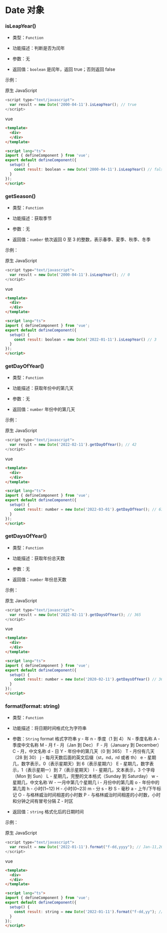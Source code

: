 # Date 对象


### **isLeapYear()**
* 类型：`Function`

* 功能描述：判断是否为闰年

* 参数：无

* 返回值：`boolean` 是闰年，返回 true；否则返回 false

示例：

原生 JavaScript
```javascript
<script type="text/javascript">
  var result = new Date('2000-04-11').isLeapYear(); // true
</script>
```

vue
```html
<template>
  <div>
  </div>
</template>

<script lang="ts">
import { defineComponent } from 'vue';
export default defineComponent({
  setup() {
    const result: boolean = new Date('2000-04-11').isLeapYear() // false
  }
});
</script>
```


### **getSeason()**
* 类型：`Function`

* 功能描述：获取季节

* 参数：无

* 返回值：`number` 依次返回 0 至 3 的整数，表示春季、夏季、秋季、冬季

示例：

原生 JavaScript
```javascript
<script type="text/javascript">
  var result = new Date('2000-04-11').isLeapYear(); // 0
</script>
```

vue
```html
<template>
  <div>
  </div>
</template>

<script lang="ts">
import { defineComponent } from 'vue';
export default defineComponent({
  setup() {
    const result: boolean = new Date('2022-01-11').isLeapYear() // 3
  }
});
</script>
```


### **getDayOfYear()**
* 类型：`Function`

* 功能描述：获取年份中的第几天

* 参数：无

* 返回值：`number` 年份中的第几天

示例：

原生 JavaScript
```javascript
<script type="text/javascript">
  var result = new Date('2022-02-11').getDayOfYear(); // 42
</script>
```

vue
```html
<template>
  <div>
  </div>
</template>

<script lang="ts">
import { defineComponent } from 'vue';
export default defineComponent({
  setup() {
    const result: number = new Date('2022-03-01').getDayOfYear(); // 61
  }
});
</script>
```


### **getDaysOfYear()**
* 类型：`Function`

* 功能描述：获取年份总天数

* 参数：无

* 返回值：`number` 年份总天数

示例：

原生 JavaScript
```javascript
<script type="text/javascript">
  var result = new Date('2022-02-11').getDaysOfYear(); // 365
</script>
```

vue
```html
<template>
  <div>
  </div>
</template>

<script lang="ts">
import { defineComponent } from 'vue';
export default defineComponent({
  setup() {
    const result: number = new Date('2020-02-11').getDaysOfYear() // 366
  }
});
</script>
```


### **format(format: string)**
* 类型：`Function`

* 功能描述：将日期时间格式化为字符串

* 参数：`String` format 格式字符串
        y - 年
        n - 季度（1 到 4）
        N - 季度名称
        A - 季度中文名称
        M - 月
        f - 月（Jan 到 Dec）
        F - 月（January 到 December）
        C - 月，中文名称
        d - 日
        Y - 年份中的第几天（0 到 365）
        T - 月份有几天（28 到 30）
        j - 每月天数后面的英文后缀（st，nd，rd 或者 th）
        e - 星期几，数字表示，0（表示星期天）到 6（表示星期六）
        E - 星期几，数字表示，1（表示星期一）到 7（表示星期天）
        l - 星期几，文本表示，3 个字母（Mon 到 Sun）
        L - 星期几，完整的文本格式（Sunday 到 Saturday）
        w - 星期几，中文名称
        W - 一月中第几个星期几
        i - 月份中的第几周
        o - 年份中的第几周
        h - 小时(1~12)
        H - 小时(0~23)
        m - 分
        s - 秒
        S - 毫秒
        a - 上午/下午标记
        O - 与格林威治时间相差的小时数
        P - 与格林威治时间相差的小时数，小时和分钟之间有冒号分隔
        Z - 时区

* 返回值：`string` 格式化后的日期时间

示例：

原生 JavaScript
```javascript
<script type="text/javascript">
  var result = new Date('2022-01-11').format("f-dd,yyyy"); // Jan-11,2022
</script>
```

vue
```html
<template>
  <div>
  </div>
</template>

<script lang="ts">
import { defineComponent } from 'vue';
export default defineComponent({
  setup() {
    const result: string = new Date('2022-01-11').format("f-dd,yy"); // Jan-11,22
  }
});
</script>
```